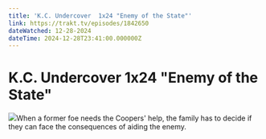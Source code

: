 ```yaml
---
title: 'K.C. Undercover  1x24 "Enemy of the State"' 
link: https://trakt.tv/episodes/1842650
dateWatched: 12-28-2024
dateTime: 2024-12-28T23:41:00.000000Z
---
```

# K.C. Undercover  1x24 "Enemy of the State"

![](https://walter-r2.trakt.tv/images/episodes/001/842/650/screenshots/thumb/eb56dcc839.jpg)When a former foe needs the Coopers' help, the family has to decide if they can face the consequences of aiding the enemy.